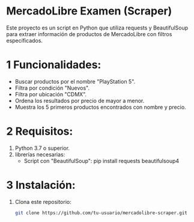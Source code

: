 # MercadoLibre Examen (Scraper) 

Este proyecto es un script en Python que utiliza requests y BeautifulSoup para extraer información de productos de MercadoLibre con filtros específicados.

# 1 Funcionalidades:

- Buscar productos por el nombre "PlayStation 5".
- Filtra por condición "Nuevos".
- Filtra por ubicación "CDMX".
- Ordena los resultados por precio de mayor a menor.
- Muestra los 5 primeros productos encontrados con nombre y precio.

# 2 Requisitos:

1. Python 3.7 o superior.
2. librerías necesarias:
   - Script con "BeautifulSoup":
     pip install requests beautifulsoup4
     
# 3 Instalación:

1. Clona este repositorio:
   ```bash
   git clone https://github.com/tu-usuario/mercadolibre-scraper.git

